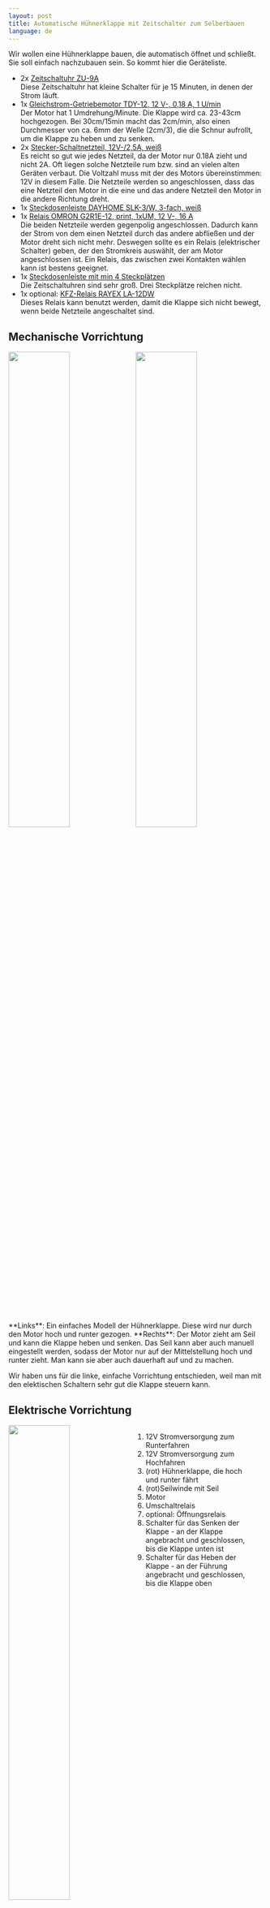 ```yaml
---
layout: post
title: Automatische Hühnerklappe mit Zeitschalter zum Selberbauen
language: de
---
```


Wir wollen eine Hühnerklappe bauen, die automatisch öffnet und schließt.
Sie soll einfach nachzubauen sein.
So kommt hier die Geräteliste.

- 2x [Zeitschaltuhr ZU-9A](https://www.pollin.de/p/zeitschaltuhr-zu-9a-870162)  
    Diese Zeitschaltuhr hat kleine Schalter für je 15 Minuten, in denen der Strom läuft.
- 1x [Gleichstrom-Getriebemotor TDY-12, 12 V-, 0,18 A, 1 U/min](https://www.pollin.de/p/gleichstrom-getriebemotor-tdy-12-12-v-0-18-a-1-u-min-310760)  
    Der Motor hat 1 Umdrehung/Minute. Die Klappe wird ca. 23-43cm hochgezogen.
    Bei 30cm/15min macht das 2cm/min, also einen Durchmesser von ca. 6mm der Welle (2cm/3), die die Schnur aufrollt, um die Klappe zu heben und zu senken.
- 2x [Stecker-Schaltnetzteil, 12V-/2,5A, weiß](https://www.pollin.de/p/stecker-schaltnetzteil-shenzen-frecom-f30l2-120250spav-12v-2-5a-weiss-352547)  
    Es reicht so gut wie jedes Netzteil, da der Motor nur 0.18A zieht und nicht 2A.
    Oft liegen solche Netzteile rum bzw. sind an vielen alten Geräten verbaut.
    Die Voltzahl muss mit der des Motors übereinstimmen: 12V in diesem Falle.
    Die Netzteile werden so angeschlossen, dass das eine Netzteil den Motor
    in die eine und das andere Netzteil den Motor in die andere Richtung dreht.
- 1x [Steckdosenleiste DAYHOME SLK-3/W, 3-fach, weiß](https://www.pollin.de/p/gleichstrom-getriebemotor-tdy-12-12-v-0-18-a-1-u-min-310760)
- 1x [Relais OMRON G2R1E-12, print, 1xUM, 12 V-, 16 A](https://www.pollin.de/p/relais-omron-g2r1e-12-print-1xum-12-v-16-a-340849)  
    Die beiden Netzteile werden gegenpolig angeschlossen.
    Dadurch kann der Strom von dem einen Netzteil durch das andere abfließen und der
    Motor dreht sich nicht mehr.
    Deswegen sollte es ein Relais (elektrischer Schalter) geben, der den Stromkreis auswählt,
    der am Motor angeschlossen ist.
    Ein Relais, das zwischen zwei Kontakten wählen kann ist bestens geeignet.
- 1x [Steckdosenleiste mit min 4 Steckplätzen](https://www.pollin.de/p/steckdosenleiste-dayhome-slk-4-w-4-fach-weiss-452030)  
    Die Zeitschaltuhren sind sehr groß.
    Drei Steckplätze reichen nicht.
- 1x optional: [KFZ-Relais RAYEX LA-12DW](https://www.pollin.de/p/kfz-relais-rayex-la-12dw-340367)  
    Dieses Relais kann benutzt werden, damit die Klappe sich nicht bewegt, wenn beide Netzteile angeschaltet sind.

## Mechanische Vorrichtung

<img src="{% include images %}/Konstruktion-einfach.png" width="49%">
<img src="{% include images %}/Konstruktion.png" width="49%">
**Links**: Ein einfaches Modell der Hühnerklappe. Diese wird nur durch den Motor hoch und runter gezogen.
**Rechts**: Der Motor zieht am Seil und kann die Klappe heben und senken. Das Seil kann aber auch manuell eingestellt werden, sodass der Motor nur auf der Mittelstellung hoch und runter zieht. Man kann sie aber auch dauerhaft auf und zu machen.

Wir haben uns für die linke, einfache Vorrichtung entschieden, weil man mit den elektischen Schaltern sehr gut die Klappe steuern kann.

## Elektrische Vorrichtung

<div style="display: inline-block;">
    <img style="float: left;" src="{% include images %}/Schaltung-1.png" width="49%">
    <ol style="float: left; width: 40%;">
        <li>12V Stromversorgung zum Runterfahren</li>
        <li>12V Stromversorgung zum Hochfahren</li>
        <li>(rot) Hühnerklappe, die hoch und runter fährt</li>
        <li>(rot)Seilwinde mit Seil</li>
        <li>Motor</li>
        <li>Umschaltrelais</li>
        <li>optional: Öffnungsrelais</li>
        <li>Schalter für das Senken der Klappe - an der Klappe angebracht und geschlossen, bis die Klappe unten ist</li>
        <li>Schalter für das Heben der Klappe - an der Führung angebracht und geschlossen, bis die Klappe oben</li>
    </ol>
</div>




FAQ
---

- **Kann sich der Motor automatisch zurückdrehen, sobald der Strom weg ist?**  
    Nein, das kann er nicht. Es ist ein Motor mit 1 Umdrehung/Minute (1U/min).
    Das braucht zu viel Kraft.

